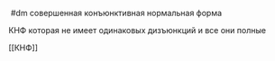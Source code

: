  #dm 
 совершенная конъюнктивная нормальная форма
 
 КНФ которая не имеет одинаковых дизъюнкций и все они полные
 
 [[КНФ]]